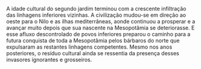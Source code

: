 ﻿A idade cultural do segundo jardim terminou com a crescente infiltração das linhagens inferiores vizinhas. A civilização mudou-se em direção ao oeste para o Nilo e as ilhas  mediterrâneas, aonde continuou a prosperar e a avançar muito depois que sua nascente na Mesopotâmia se deteriorasse. E esse afluxo descontrolado de povos inferiores preparou o caminho para a futura conquista de toda a Mesopotâmia pelos bárbaros do norte que expulsaram as restantes linhagens competentes. Mesmo nos anos posteriores, o resíduo cultural ainda se ressentia da presença desses invasores ignorantes e grosseiros.